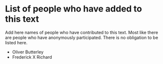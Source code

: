 # List of people who have added to this text

Add here names of people who have contributed to this text. Most like there are people who have anonymously participated. 
There is no obligation to be listed here.

- Oliver Butterley
- Frederick X Richard